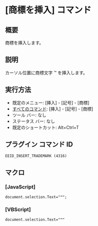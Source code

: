 # \[商標を挿入\] コマンド

## 概要

商標を挿入します。

## 説明

カーソル位置に商標文字 ™ を挿入します。

## 実行方法

- 既定のメニュー: \[挿入\] \- \[記号\] \- \[商標\]
- [すべてのコマンド](../../glossary/allcommands): \[挿入\] \- \[記号\] \- \[商標\]
- ツール バー: なし
- ステータス バー: なし
- 既定のショートカット: Alt+Ctrl+T

## プラグイン コマンド ID

```
EEID_INSERT_TRADEMARK (4316)```

## マクロ

### \[JavaScript\]

```
document.selection.Text="™";
```

### \[VBScript\]

```
document.selection.Text="™"
```
